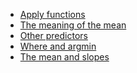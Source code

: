 
* [Apply
  functions](https://lisds.github.io/textbook/functions-conditionals/apply_functions)
* [The meaning of the
  mean](https://lisds.github.io/textbook/mean-slopes/mean_meaning.html)
* [Other
  predictors](https://ds.lis.2i2c.cloud/hub/user-redirect/git-pull?repo=https%3A//github.com/lisds/other_predictors&subPath=other_predictors.ipynb)
* [Where and argmin](https://lisds.github.io/textbook/mean-slopes/where_and_argmin.html)
* [The mean and slopes](https://lisds.github.io/textbook/mean-slopes/mean_and_slopes.html)
